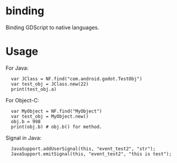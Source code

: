 # binding
Binding GDScript to native languages.

# Usage

For Java:

      var JClass = NF.find("com.android.godot.TestObj")
      var test_obj = JClass.new(22)
      print(test_obj.a)
      
For Object-C:

	  var MyObject = NF.find("MyObject")
	  var test_obj = MyObject.new()
	  obj.b = 998
	  print(obj.b) # obj.b() for method.

Signal in Java:

      JavaSupport.addUserSignal(this, "event_test2", "str");
      JavaSupport.emitSignal(this, "event_test2", "this is test");

